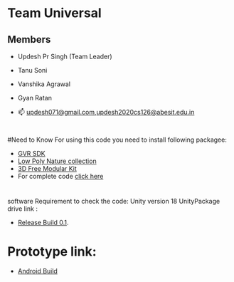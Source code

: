 # Team Universal
## Members
- Updesh Pr Singh (Team Leader)
- Tanu Soni
- Vanshika Agrawal
- Gyan Ratan

- 📫 updesh071@gmail.com,updesh2020cs126@abesit.edu.in
#
#
#Need to Know
For using this code you need to install following packagee:
- [GVR SDK](https://github.com/googlevr/gvr-unity-sdk/releases)
- [Low Poly Nature collection](https://assetstore.unity.com/packages/3d/environments/landscapes/low-poly-simple-nature-pack-162153)
- [3D Free Modular Kit](https://assetstore.unity.com/packages/3d/environments/3d-free-modular-kit-85732)
- For complete code [click here](https://drive.google.com/drive/folders/1HHfjVsKoDJRPRjVetzxMUnduNuX-gQ__)
#

software Requirement to check the code: Unity version 18
UnityPackage  drive link :
- [Release Build 0.1]().


# Prototype link:
- [Android Build](https://www.youtube.com/embed/tRPDQWdFoO0)

